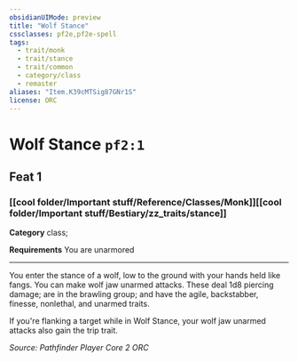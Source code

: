 ```yaml
---
obsidianUIMode: preview
title: "Wolf Stance"
cssclasses: pf2e,pf2e-spell
tags:
  - trait/monk
  - trait/stance
  - trait/common
  - category/class
  - remaster
aliases: "Item.K39cMTSig87GNr1S"
license: ORC
---
```

# Wolf Stance `pf2:1`
## Feat 1
### [[cool folder/Important stuff/Reference/Classes/Monk]][[cool folder/Important stuff/Bestiary/zz_traits/stance]]

**Category** class; 




**Requirements** You are unarmored

* * *

You enter the stance of a wolf, low to the ground with your hands held like fangs. You can make wolf jaw unarmed attacks. These deal 1d8 piercing damage; are in the brawling group; and have the agile, backstabber, finesse, nonlethal, and unarmed traits.

If you're flanking a target while in Wolf Stance, your wolf jaw unarmed attacks also gain the trip trait.

*Source: Pathfinder Player Core 2*
*ORC*